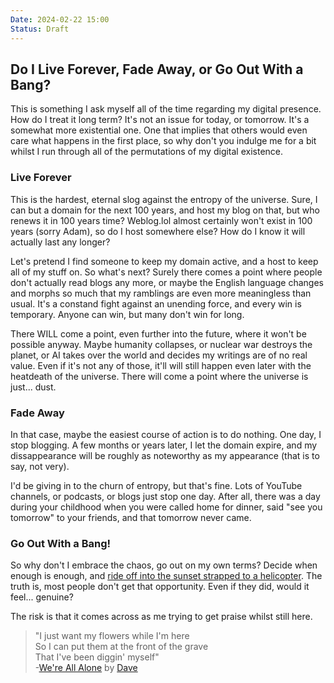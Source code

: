 ```yaml
---
Date: 2024-02-22 15:00
Status: Draft
---
```


## Do I Live Forever, Fade Away, or Go Out With a Bang?
This is something I ask myself all of the time regarding my digital presence. How do I treat it long term? It's not an issue for today, or tomorrow. It's a somewhat more existential one. One that implies that others would even care what happens in the first place, so why don't you indulge me for a bit whilst I run through all of the permutations of my digital existence.

### Live Forever
This is the hardest, eternal slog against the entropy of the universe. Sure, I can but a domain for the next 100 years, and host my blog on that, but who renews it in 100 years time? Weblog.lol almost certainly won't exist in 100 years (sorry Adam), so do I host somewhere else? How do I know it will actually last any longer?

Let's pretend I find someone to keep my domain active, and a host to keep all of my stuff on. So what's next? Surely there comes a point where people don't actually read blogs any more, or maybe the English language changes and morphs so much that my ramblings are even more meaningless than usual. It's a constand fight against an unending force, and every win is temporary. Anyone can win, but many don't win for long.

There WILL come a point, even further into the future, where it won't be possible anyway. Maybe humanity collapses, or nuclear war destroys the planet, or AI takes over the world and decides my writings are of no real value. Even if it's not any of those, it'll will still happen even later with the heatdeath of the universe. There will come a point where the universe is just... dust.

### Fade Away
In that case, maybe the easiest course of action is to do nothing. One day, I stop blogging. A few months or years later, I let the domain expire, and my dissappearance will be roughly as noteworthy as my appearance (that is to say, not very).

I'd be giving in to the churn of entropy, but that's fine. Lots of YouTube channels, or podcasts, or blogs just stop one day. After all, there was a day during your childhood when you were called home for dinner, said "see you tomorrow" to your friends, and that tomorrow never came.

### Go Out With a Bang!
So why don't I embrace the chaos, go out on my own terms? Decide when enough is enough, and [ride off into the sunset strapped to a helicopter](https://www.youtube.com/watch?v=7DKv5H5Frt0). The truth is, most people don't get that opportunity. Even if they did, would it feel... genuine? 

The risk is that it comes across as me trying to get praise whilst still here.

> "I just want my flowers while I'm here  
> So I can put them at the front of the grave  
> That I've been diggin' myself"  
> -[We're All Alone](https://song.link/y/DrLuMZoAcN8) by [Dave](https://www.wikiwand.com/en/Dave_(rapper))